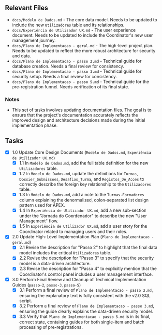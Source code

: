 ## Relevant Files

- `docs/Modelo de Dados.md` - The core data model. Needs to be updated to include the new `Utilizadores` table and its relationships.
- `docs/Experiência de Utilizador UX.md` - The user experience document. Needs to be updated to include the Coordinator's new user management journey.
- `docs/Plano de Implementacao - geral.md` - The high-level project plan. Needs to be updated to reflect the more robust architecture for security and data.
- `docs/Plano de Implementacao - passo 2.md` - Technical guide for database creation. Needs a final review for consistency.
- `docs/Plano de Implementacao - passo 3.md` - Technical guide for security setup. Needs a final review for consistency.
- `docs/Plano de Implementacao - passo 5.md` - Technical guide for the pre-registration funnel. Needs verification of its final state.

### Notes

- This set of tasks involves updating documentation files. The goal is to ensure that the project's documentation accurately reflects the improved design and architecture decisions made during the initial implementation phase.

## Tasks

- [x] 1.0 Update Core Design Documents (`Modelo de Dados.md`, `Experiência de Utilizador UX.md`)
  - [x] 1.1 In `Modelo de Dados.md`, add the full table definition for the new `Utilizadores` table.
  - [x] 1.2 In `Modelo de Dados.md`, update the definitions for `Turmas`, `Dossier_Submissoes`, `Desafios_Turma`, and `Registos_De_Acoes` to correctly describe the foreign key relationship to the `Utilizadores` table.
  - [x] 1.3 In `Modelo de Dados.md`, add a note to the `Turmas.Formadores` column explaining the denormalized, colon-separated list design pattern used for APEX.
  - [x] 1.4 In `Experiência de Utilizador UX.md`, add a new sub-section under the "Jornada do Coordenador" to describe the new "User Management" flow.
  - [x] 1.5 In `Experiência de Utilizador UX.md`, add a user story for the Coordinator related to managing users and their roles.
- [x] 2.0 Update High-Level Implementation Plan (`Plano de Implementacao - geral.md`)
  - [x] 2.1 Revise the description for "Passo 2" to highlight that the final data model includes the critical `Utilizadores` table.
  - [x] 2.2 Revise the description for "Passo 3" to specify that the security model is a data-driven architecture.
  - [x] 2.3 Revise the description for "Passo 4" to explicitly mention that the Coordinator's control panel includes a user management interface.
- [x] 3.0 Perform Final Review and Cleanup of Technical Implementation Guides (`passo-2`, `passo-3`, `passo-5`)
  - [x] 3.1 Perform a final review of `Plano de Implementacao - passo 2.md`, ensuring the explanatory text is fully consistent with the v2.0 SQL script.
  - [x] 3.2 Perform a final review of `Plano de Implementacao - passo 3.md`, ensuring the guide clearly explains the data-driven security model.
  - [x] 3.3 Verify that `Plano de Implementacao - passo 5.md` is in its final, correct state, containing guides for both single-item and batch processing of pre-registrations.
